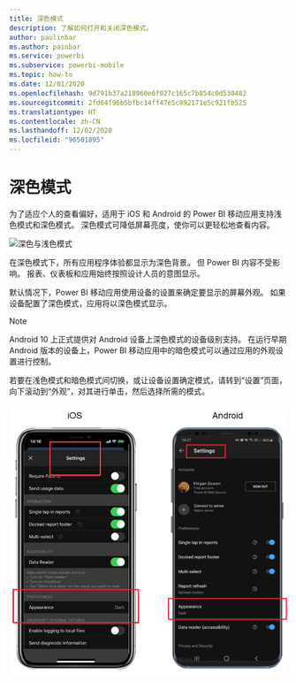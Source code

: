 ```yaml
---
title: 深色模式
description: 了解如何打开和关闭深色模式。
author: paulinbar
ms.author: painbar
ms.service: powerbi
ms.subservice: powerbi-mobile
ms.topic: how-to
ms.date: 12/01/2020
ms.openlocfilehash: 9d791b37a218960e6f027c165c7b854c0d530482
ms.sourcegitcommit: 2fd64f96b5bfbc14ff47e5c892171e5c921fb525
ms.translationtype: HT
ms.contentlocale: zh-CN
ms.lasthandoff: 12/02/2020
ms.locfileid: "96501895"
---
```

# <a name="dark-mode"></a>深色模式

为了适应个人的查看偏好，适用于 iOS 和 Android 的 Power BI 移动应用支持浅色模式和深色模式。 深色模式可降低屏幕亮度，使你可以更轻松地查看内容。

![深色与浅色模式](media/mobile-apps-dark-mode/powerbi-mobile-darkmode-lightmode.png)

 在深色模式下，所有应用程序体验都显示为深色背景。 但 Power BI 内容不受影响。 报表、仪表板和应用始终按照设计人员的意图显示。
 
 默认情况下，Power BI 移动应用使用设备的设置来确定要显示的屏幕外观。 如果设备配置了深色模式，应用将以深色模式显示。

>[!NOTE]
>Android 10 上正式提供对 Android 设备上深色模式的设备级别支持。 在运行早期 Android 版本的设备上，Power BI 移动应用中的暗色模式可以通过应用的外观设置进行控制。

若要在浅色模式和暗色模式间切换，或让设备设置确定模式，请转到“设置”页面，向下滚动到“外观”，对其进行单击，然后选择所需的模式。

![外观设置](media/mobile-apps-dark-mode/powerbi-mobile-appearance-settings.png)